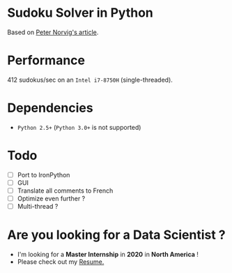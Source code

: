 # Sudoku Solver in Python
Based on [Peter Norvig's article](https://norvig.com/sudoku.html).

# Performance
412 sudokus/sec on an `Intel i7-8750H` (single-threaded).

# Dependencies
- `Python 2.5+` (`Python 3.0+` is not supported)

# Todo 
- [ ] Port to IronPython
- [ ] GUI
- [ ] Translate all comments to French
- [ ] Optimize even further ?
- [ ] Multi-thread ?

# Are you looking for a Data Scientist ? 
- I'm looking for a **Master Internship** in **2020** in **North America** !
- Please check out my [Resume.](https://arnaud.at/cv)
